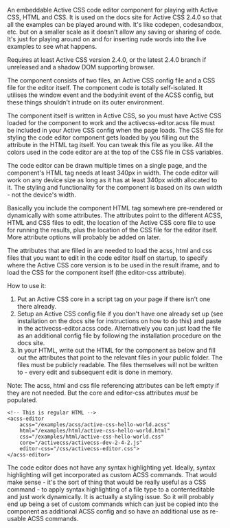An embeddable Active CSS code editor component for playing with Active CSS, HTML and CSS. It is used on the docs site for Active CSS 2.4.0 so that all the examples can be played around with. It's like codepen, codesandbox, etc. but on a smaller scale as it doesn't allow any saving or sharing of code. It's just for playing around on and for inserting rude words into the live examples to see what happens.

Requires at least Active CSS version 2.4.0, or the latest 2.4.0 branch if unreleased and a shadow DOM supporting browser.

The component consists of two files, an Active CSS config file and a CSS file for the editor itself. The component code is totally self-isolated. It utilises the window event and the body:init event of the ACSS config, but these things shouldn't intrude on its outer environment.

The component itself is written in Active CSS, so you must have Active CSS loaded for the component to work and the activecss-editor.acss file must be included in your Active CSS config when the page loads. The CSS file for styling the code editor component gets loaded by you filling out the attribute in the HTML tag itself. You can tweak this file as you like. All the colors used in the code editor are at the top of the CSS file in CSS variables.

The code editor can be drawn multiple times on a single page, and the component's HTML tag needs at least 340px in width. The code editor will work on any device size as long as it has at least 340px width allocated to it. The styling and functionality for the component is based on its own width - not the device's width.

Basically you include the component HTML tag somewhere pre-rendered or dynamically with some attributes. The attributes point to the different ACSS, HTML and CSS files to edit, the location of the Active CSS core file to use for running the results, plus the location of the CSS file for the editor itself. More attribute options will probably be added on later.

The attributes that are filled in are needed to load the acss, html and css files that you want to edit in the code editor itself on startup, to specify where the Active CSS core version is to be used in the result iframe, and to load the CSS for the component itself (the editor-css attribute).

How to use it:

1) Put an Active CSS core in a script tag on your page if there isn't one there already.
2) Setup an Active CSS config file if you don't have one already set up (see installation on the docs site for instructions on how to do this) and paste in the activecss-editor.acss code. Alternatively you can just load the file as an additional config file by following the installation procedure on the docs site.
4) In your HTML, write out the HTML for the component as below and fill out the attributes that point to the relevant files in your public folder. The files must be publicly readable. The files themselves will not be written to - every edit and subsequent edit is done in memory.

Note: The acss, html and css file referencing attributes can be left empty if they are not needed. But the core and editor-css attributes *must* be populated.


```
<!-- This is regular HTML -->
<acss-editor
    acss="/examples/acss/active-css-hello-world.acss"
    html="/examples/html/active-css-hello-world.html"
    css="/examples/html/active-css-hello-world.css"
    core="/activecss/activecss-dev-2-4-2.js"
    editor-css="/css/activecss-editor.css">
</acss-editor>
```

The code editor does not have any syntax highlighting yet. Ideally, syntax highlighting will get incorporated as custom ACSS commands. That would make sense - it's the sort of thing that would be really useful as a CSS command - to apply syntax highlighting of a file type to a contenteditable and just work dynamically. It is actually a styling issue. So it will probably end up being a set of custom commands which can just be copied into the component as additional ACSS config and so have an additional use as re-usable ACSS commands.

